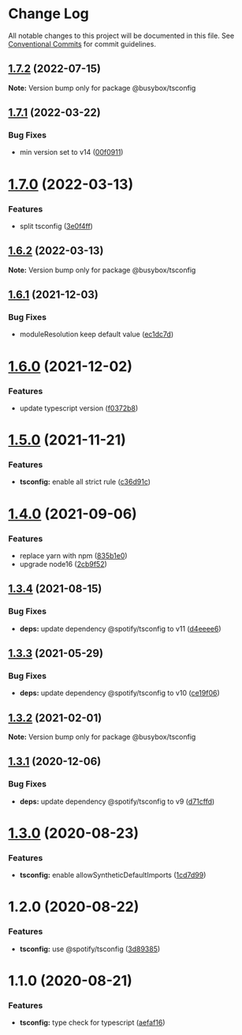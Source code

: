 # Change Log

All notable changes to this project will be documented in this file.
See [Conventional Commits](https://conventionalcommits.org) for commit guidelines.

## [1.7.2](https://github.com/davidNHK/busybox/compare/@busybox/tsconfig@1.7.1...@busybox/tsconfig@1.7.2) (2022-07-15)

**Note:** Version bump only for package @busybox/tsconfig





## [1.7.1](https://github.com/davidNHK/busybox/compare/@busybox/tsconfig@1.7.0...@busybox/tsconfig@1.7.1) (2022-03-22)


### Bug Fixes

* min version set to v14 ([00f0911](https://github.com/davidNHK/busybox/commit/00f0911025fafc04bf0cf2d64228acbe027db07e))





# [1.7.0](https://github.com/davidNHK/busybox/compare/@busybox/tsconfig@1.6.2...@busybox/tsconfig@1.7.0) (2022-03-13)


### Features

* split tsconfig ([3e0f4ff](https://github.com/davidNHK/busybox/commit/3e0f4ff30d8683fcb2e26da1b1329d95092fddc2))





## [1.6.2](https://github.com/davidNHK/busybox/compare/@busybox/tsconfig@1.6.1...@busybox/tsconfig@1.6.2) (2022-03-13)

**Note:** Version bump only for package @busybox/tsconfig





## [1.6.1](https://github.com/davidNHK/busybox/compare/@busybox/tsconfig@1.6.0...@busybox/tsconfig@1.6.1) (2021-12-03)


### Bug Fixes

* moduleResolution keep default value ([ec1dc7d](https://github.com/davidNHK/busybox/commit/ec1dc7d4b12af06f5fa48f68facbda55e5120a61))





# [1.6.0](https://github.com/davidNHK/busybox/compare/@busybox/tsconfig@1.5.0...@busybox/tsconfig@1.6.0) (2021-12-02)


### Features

* update typescript version ([f0372b8](https://github.com/davidNHK/busybox/commit/f0372b89b6993a5b153ce582d951254c8e5833ee))





# [1.5.0](https://github.com/davidNHK/busybox/compare/@busybox/tsconfig@1.4.0...@busybox/tsconfig@1.5.0) (2021-11-21)


### Features

* **tsconfig:** enable all strict rule ([c36d91c](https://github.com/davidNHK/busybox/commit/c36d91c573fe6b97e1bef0fec8cf642b354d6fd3))





# [1.4.0](https://github.com/davidNHK/busybox/compare/@busybox/tsconfig@1.3.3...@busybox/tsconfig@1.4.0) (2021-09-06)


### Features

* replace yarn with npm ([835b1e0](https://github.com/davidNHK/busybox/commit/835b1e0e285c2d396cfb189550aff0e780c9a3cd))
* upgrade node16 ([2cb9f52](https://github.com/davidNHK/busybox/commit/2cb9f5278b0dbfba9b3e8a03fe4404195602b115))





## [1.3.4](https://github.com/davidNHK/busybox/compare/@busybox/tsconfig@1.3.3...@busybox/tsconfig@1.3.4) (2021-08-15)


### Bug Fixes

* **deps:** update dependency @spotify/tsconfig to v11 ([d4eeee6](https://github.com/davidNHK/busybox/commit/d4eeee6458146766799eeb5e18af5abba2b49458))





## [1.3.3](https://github.com/davidNHK/busybox/compare/@busybox/tsconfig@1.3.2...@busybox/tsconfig@1.3.3) (2021-05-29)


### Bug Fixes

* **deps:** update dependency @spotify/tsconfig to v10 ([ce19f06](https://github.com/davidNHK/busybox/commit/ce19f06de824f9d399a830e47883e09af03f2f71))





## [1.3.2](https://github.com/davidNHK/busybox/compare/@busybox/tsconfig@1.3.1...@busybox/tsconfig@1.3.2) (2021-02-01)

**Note:** Version bump only for package @busybox/tsconfig





## [1.3.1](https://github.com/davidNHK/busybox/compare/@busybox/tsconfig@1.3.0...@busybox/tsconfig@1.3.1) (2020-12-06)


### Bug Fixes

* **deps:** update dependency @spotify/tsconfig to v9 ([d71cffd](https://github.com/davidNHK/busybox/commit/d71cffd7f0600afb9bff0b7892688521844e08ed))





# [1.3.0](https://github.com/davidNHK/busybox/compare/@busybox/tsconfig@1.2.0...@busybox/tsconfig@1.3.0) (2020-08-23)


### Features

* **tsconfig:** enable allowSyntheticDefaultImports ([1cd7d99](https://github.com/davidNHK/busybox/commit/1cd7d99f7d383aeee42d852cf25ff1557c46e145))





# 1.2.0 (2020-08-22)


### Features

* **tsconfig:** use @spotify/tsconfig ([3d89385](https://github.com/davidNHK/busybox/commit/3d89385cc5e082eb67b6f8e965c5e43fd994c36e))





# 1.1.0 (2020-08-21)


### Features

* **tsconfig:** type check for typescript ([aefaf16](https://github.com/davidNHK/busybox/commit/aefaf16e3feedff2054345c2988e5487f46a3ddc))
